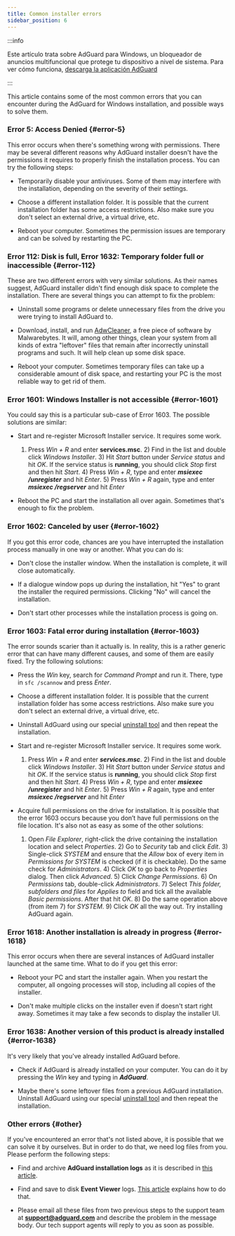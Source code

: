 ```yaml
---
title: Common installer errors
sidebar_position: 6
---
```


:::info

Este artículo trata sobre AdGuard para Windows, un bloqueador de anuncios multifuncional que protege tu dispositivo a nivel de sistema. Para ver cómo funciona, [descarga la aplicación AdGuard](https://adguard.com/download.html?auto=true)

:::

This article contains some of the most common errors that you can encounter during the AdGuard for Windows installation, and possible ways to solve them.

### Error 5: Access Denied {#error-5}

This error occurs when there's something wrong with permissions. There may be several different reasons why AdGuard installer doesn't have the permissions it requires to properly finish the installation process. You can try the following steps:

- Temporarily disable your antiviruses. Some of them may interfere with the installation, depending on the severity of their settings.

- Choose a different installation folder. It is possible that the current installation folder has some access restrictions. Also make sure you don't select an external drive, a virtual drive, etc.

- Reboot your computer. Sometimes the permission issues are temporary and can be solved by restarting the PC.

### Error 112: Disk is full, Error 1632: Temporary folder full or inaccessible {#error-112}

These are two different errors with very similar solutions. As their names suggest, AdGuard installer didn't find enough disk space to complete the installation. There are several things you can attempt to fix the problem:

- Uninstall some programs or delete unnecessary files from the drive you were trying to install AdGuard to.

- Download, install, and run [AdwCleaner](http://www.bleepingcomputer.com/download/adwcleaner/), a free piece of software by Malwarebytes. It will, among other things, clean your system from all kinds of extra "leftover" files that remain after incorrectly uninstall programs and such. It will help clean up some disk space.

- Reboot your computer. Sometimes temporary files can take up a considerable amount of disk space, and restarting your PC is the most reliable way to get rid of them.

### Error 1601: Windows Installer is not accessible {#error-1601}

You could say this is a particular sub-case of Error 1603. The possible solutions are similar:

- Start and re-register Microsoft Installer service. It requires some work.

    1) Press *Win + R* and enter **services.msc**. 2) Find in the list and double click *Windows Installer*. 3) Hit *Start* button under *Service status* and hit *OK*. If the service status is **running**, you should click *Stop* first and then hit *Start*. 4) Press *Win + R*, type and enter ***msiexec /unregister*** and hit *Enter*. 5) Press *Win + R* again, type and enter ***msiexec /regserver*** and hit *Enter*

- Reboot the PC and start the installation all over again. Sometimes that's enough to fix the problem.

### Error 1602: Canceled by user {#error-1602}

If you got this error code, chances are you have interrupted the installation process manually in one way or another. What you can do is:

- Don't close the installer window. When the installation is complete, it will close automatically.

- If a dialogue window pops up during the installation, hit "Yes" to grant the installer the required permissions. Clicking "No" will cancel the installation.

- Don't start other processes while the installation process is going on.

### Error 1603: Fatal error during installation {#error-1603}

The error sounds scarier than it actually is. In reality, this is a rather generic error that can have many different causes, and some of them are easily fixed. Try the following solutions:

- Press the *Win* key, search for *Command Prompt* and run it. There, type in `sfc /scannow` and press *Enter*.

- Choose a different installation folder. It is possible that the current installation folder has some access restrictions. Also make sure you don't select an external drive, a virtual drive, etc.

- Uninstall AdGuard using our special [uninstall tool](../../installation#advanced) and then repeat the installation.

- Start and re-register Microsoft Installer service. It requires some work.

    1) Press *Win + R* and enter ***services.msc***. 2) Find in the list and double click *Windows Installer*. 3) Hit *Start* button under *Service status* and hit *OK*. If the service status is **running**, you should click *Stop* first and then hit *Start*. 4) Press *Win + R*, type and enter ***msiexec /unregister*** and hit *Enter*. 5) Press *Win + R* again, type and enter ***msiexec /regserver*** and hit *Enter*

- Acquire full permissions on the drive for installation. It is possible that the error 1603 occurs because you don’t have full permissions on the file location. It's also not as easy as some of the other solutions:

    1) Open *File Explorer*, right-click the drive containing the installation location and select *Properties*. 2) Go to *Security* tab and click *Edit*. 3) Single-click *SYSTEM* and ensure that the *Allow* box of every item in *Permissions for SYSTEM* is checked (if it is checkable). Do the same check for *Administrators*. 4) Click *OK* to go back to *Properties* dialog. Then click *Advanced*. 5) Click *Change Permissions*. 6) On *Permissions* tab, double-click *Administrators*. 7) Select *This folder, subfolders and files* for *Applies to* field and tick all the available *Basic permissions*. After that hit *OK*. 8) Do the same operation above (from item 7) for *SYSTEM*. 9) Click *OK* all the way out. Try installing AdGuard again.

### Error 1618: Another installation is already in progress {#error-1618}

This error occurs when there are several instances of AdGuard installer launched at the same time. What to do if you get this error:

- Reboot your PC and start the installer again. When you restart the computer, all ongoing processes will stop, including all copies of the installer.

- Don't make multiple clicks on the installer even if doesn't start right away. Sometimes it may take a few seconds to display the installer UI.

### Error 1638: Another version of this product is already installed {#error-1638}

It's very likely that you've already installed AdGuard before.

- Check if AdGuard is already installed on your computer. You can do it by pressing the *Win* key and typing in ***AdGuard***.

- Maybe there's some leftover files from a previous AdGuard installation. Uninstall AdGuard using our special [uninstall tool](../../installation#advanced) and then repeat the installation.

### Other errors {#other}

If you've encountered an error that's not listed above, it is possible that we can solve it by ourselves. But in order to do that, we need log files from you. Please perform the following steps:

- Find and archive **AdGuard installation logs** as it is described in [this article](../installation-logs).

- Find and save to disk **Event Viewer** logs. [This article](../system-logs) explains how to do that.

- Please email all these files from two previous steps to the support team at **support@adguard.com** and describe the problem in the message body. Our tech support agents will reply to you as soon as possible.

